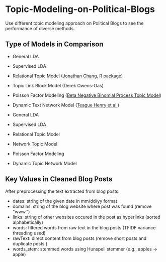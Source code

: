 # Topic-Modeling-on-Political-Blogs
Use different topic modeling approach on Political Blogs to see the performance of diverse methods. 

## Type of Models in Comparison
* General LDA
* Supervised LDA
* Relational Topic Model ([Jonathan Chang](http://proceedings.mlr.press/v5/chang09a/chang09a.pdf), [R package](https://cran.r-project.org/web/packages/lda/lda.pdf))
* Topic Link Block Model (Derek Owens-Oas)
* Poisson Factor Modeling ([Beta Negative Binomial Process Topic Model](http://people.ee.duke.edu/~lcarin/Mingyuan_PAMI_6.pdf))
* Dynamic Text Network Model ([Teague Henry et al.](https://arxiv.org/pdf/1610.05756.pdf))


* General LDA
* Supervised LDA 
* Relational Topic Model 
* Network Topic Model 
* Poisson Factor Modeling 
* Dynamic Topic Network Model

## Key Values in Cleaned Blog Posts
After preprocessing the text extracted from blog posts:
* dates: string of the given date in mm/dd/yy format
* domains: string of the blog website where post was found  (remove "www.")
* links: string of other websites occured in the post as hyperlinks  (sorted alphabetically)
* words: filtered words from raw text in the blog posts  (TFIDF variance threading used)
* rawText: direct content from blog posts  (remove short posts and duplicate posts )
* words_stem: stemmed words using Hunspell stemmer  (e.g., apples -> apple)
